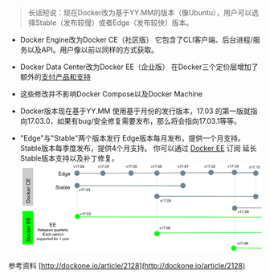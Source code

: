 > 长话短说：现在Docker改为基于YY.MM的版本（像Ubuntu），用户可以选择Stable（发布较慢）或者Edge（发布较快）版本。

- Docker Engine改为Docker CE（社区版） 
它包含了CLI客户端、后台进程/服务以及API。用户像以前以同样的方式获取。

- Docker Data Center改为Docker EE（企业版） 
在Docker三个定价层增加了额外的[支付产品和支持](https://store.docker.com/search?offering=enterprise&type=edition)

- 这些修改并不影响Docker Compose以及Docker Machine

- Docker版本现在基于YY.MM 
使用基于月份的发行版本，17.03 的第一版就指向17.03.0，如果有bug/安全修复需要发布，那么将会指向17.03.1等等。

- "Edge"与"Stable"两个版本发行
Edge版本每月发布，提供一个月支持。
Stable版本每季度发布，提供4个月支持。
你可以通过 [Docker EE](https://store.docker.com/search?offering=enterprise&type=edition) 订阅 延长Stable版本支持以及补丁修复。
![](https://www.github.com/wss434631143/xiaoshujiang/raw/master/img/20181118/1542537475839.png)

参考资料
[http://dockone.io/article/2128](http://dockone.io/article/2128)